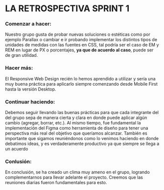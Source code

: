 # LA RETROSPECTIVA SPRINT 1


### Comenzar a hacer:

  Nuestro grupo gusta de probar nuevas soluciones o estéticas como por ejemplo Parallax o cambiar e ir probando implementar los distintos tipos de unidades de medidas con las fuentes en CSS, tal podría ser el caso de EM y REM en lugar de PX o porcentajes, **ya que de acuerdo al caso**, puede ser de gran utilidad.

### Hacer más:

  El Responsive Web Design recién lo hemos aprendido a utilizar y sería una muy buena práctica para aplicarlo siempre comenzando desde Mobile First hasta la versión Desktop.

### Continuar haciendo:

  Debemos seguir llevando las buenas prácticas para que cada integrante del del grupo sepa de manera cierta y clara en donde puede aplicar algún cambio (agregar, borrar, etc.).
  Al mismo tiempo, fue fundamental la implementación del Figma como herramienta de diseño para tener una perspectiva más real del objetivo que queríamos alcanzar.
  También es importante que sigamos reuniéndonos como lo venimos haciendo en donde debatimos ideas, y es verdaderamente productivo ya que siempre se llega a un acuerdo

			
### Conlusión:

  En conclusión, se ha creado un clima muy ameno en el grupo, logrando complementarnos para llevar adelante el proyecto. Creemos que las reuniones diarias fueron fundamentales para esto.
